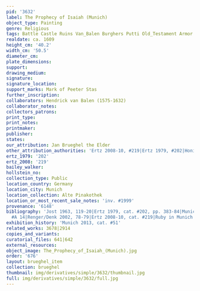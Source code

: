 ```yaml
---
pid: '3632'
label: The Prophecy of Isaiah (Munich)
object_type: Painting
genre: Religious
tags: Battle Castle Ruins Van_Balen Burghers Putti Old_Testament Armor
realdate: ca. 1609
height_cm: '40.2'
width_cm: '50.5'
diameter_cm: 
plate_dimensions: 
support: 
drawing_medium: 
signature: 
signature_location: 
support_marks: Mark of Peeter Stas
further_inscription: 
collaborators: Hendrick van Balen (1575-1632)
collaborator_notes: 
collectors_patrons: 
print_type: 
print_notes: 
printmaker: 
publisher: 
states: 
our_attribution: Jan Brueghel the Elder
other_attribution_authorities: 'Ertz 2008-10, #219|Ertz 1979, #202|Honig database'
ertz_1979: '202'
ertz_2008: '219'
bailey_walker: 
hollstein_no: 
collection_type: Public
location_country: Germany
location_city: Munich
location_collection: Alte Pinakothek
location_or_most_recent_sale_notes: 'inv. #1999'
provenance: '6148'
bibliography: 'Jost 1963, 119-20|Ertz 1979, cat. #202, pp. 383-84|Munich 1996, p.46|Werche
  #A 14|Renger/Denk 2002, 78-79|Ertz 2008-10, cat. #219|Ruby in Munich 2013, p. 53'
exhibition_history: 'Munich 2013, cat. #51'
related_works: 3678|2914
copies_and_variants: 
curatorial_files: 641|642
external_resources: 
object_image: The_Prophecy_of_Isaiah_(Munich).jpg
order: '676'
layout: brueghel_item
collection: brueghel
thumbnail: img/derivatives/simple/3632/thumbnail.jpg
full: img/derivatives/simple/3632/full.jpg
---
```

